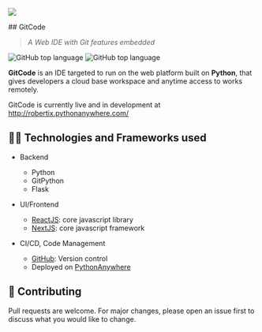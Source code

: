 <p>
    <img src="public/favicon.ico"/>
</p>
## GitCode

> _A Web IDE with Git features embedded_

![GitHub top language](https://img.shields.io/github/languages/top/isaacrobert33/GitCode?color=yellow&label=JavaScript)
![GitHub top language](https://img.shields.io/github/languages/top/isaacrobert33/GitCode?color=yellow&label=Python)

**GitCode** is an IDE targeted to run on the web platform built on **Python**, that gives developers a cloud base workspace and anytime access to works remotely.

GitCode is currently live and in development at http://robertix.pythonanywhere.com/

## 👷🏽 Technologies and Frameworks used
* Backend
    * Python
    * GitPython
    * Flask

* UI/Frontend
    * [ReactJS](https://reactjs.org/): core javascript library
    * [NextJS](https://nextjs.org/): core javascript framework

* CI/CD, Code Management
    * [GitHub](https://github.com/): Version control
    * Deployed on [PythonAnywhere](https://www.pythonanywhere.com/)

## 📂 Contributing
Pull requests are welcome. For major changes, please open an issue first to discuss what you would like to change.
